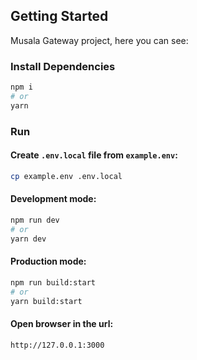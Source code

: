 ## Getting Started

Musala Gateway project, here you can see:

### Install Dependencies

```bash
npm i
# or
yarn
```

### Run

#### Create `.env.local` file from `example.env`:

```bash
cp example.env .env.local
```

#### Development mode:

```bash
npm run dev
# or
yarn dev
```

#### Production mode:

```bash
npm run build:start
# or
yarn build:start
```

#### Open browser in the url:

```bash
http://127.0.0.1:3000
```
